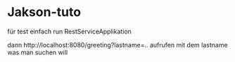 # Jakson-tuto
	
für test einfach run RestServiceApplikation

 dann http://localhost:8080/greeting?lastname=.. aufrufen mit dem lastname was man suchen will 


